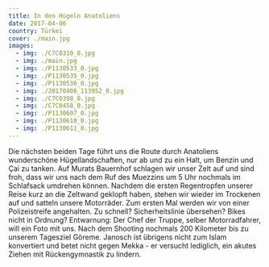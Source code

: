 ```yaml
---
title: In den Hügeln Anatoliens
date: 2017-04-06
country: Türkei
cover: ./main.jpg
images:
  - img: ./C7C0310_0.jpg
  - img: ./main.jpg
  - img: ./P1130533_0.jpg
  - img: ./P1130535_0.jpg
  - img: ./P1130536_0.jpg
  - img: ./20170406_113952_0.jpg
  - img: ./C7C0398_0.jpg
  - img: ./C7C0458_0.jpg
  - img: ./P1130607_0.jpg
  - img: ./P1130610_0.jpg
  - img: ./P1130611_0.jpg
---
```


Die nächsten beiden Tage führt uns die Route durch Anatoliens wunderschöne Hügellandschaften, nur ab und zu ein Halt, um Benzin und Çai zu tanken. Auf Murats Bauernhof schlagen wir unser Zelt auf und sind froh, dass wir uns nach dem Ruf des Muezzins um 5 Uhr nochmals im Schlafsack umdrehen können. Nachdem die ersten Regentropfen unserer Reise kurz an die Zeltwand geklopft haben, stehen wir wieder im Trockenen auf und satteln unsere Motorräder. Zum ersten Mal werden wir von einer Polizeistreife angehalten. Zu schnell? Sicherheitslinie übersehen? Bikes nicht in Ordnung? Entwarnung: Der Chef der Truppe, selber Motorradfahrer, will ein Foto mit uns. Nach dem Shooting nochmals 200 Kilometer bis zu unserem Tagesziel Göreme. Janosch ist übrigens nicht zum Islam konvertiert und betet nicht gegen Mekka - er versucht lediglich, ein akutes Ziehen mit Rückengymnastik zu lindern.
